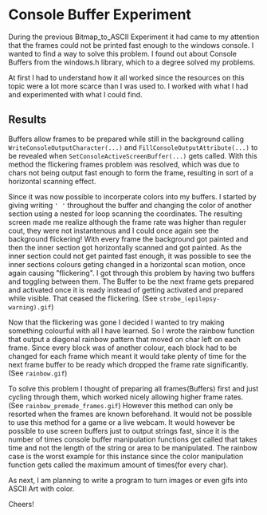 # Console Buffer Experiment

During the previous Bitmap_to_ASCII Experiment it had came to my attention that the frames could not be printed fast enough to the windows console. I wanted to find a way to solve this problem. I found out about Console Buffers from the windows.h library, which to a degree solved my problems.

At first I had to understand how it all worked since the resources on this topic were a lot more scarce than I was used to. I worked with what I had and experimented with what I could find. 

## Results
  
Buffers allow frames to be prepared while still in the background calling ```WriteConsoleOutputCharacter(...)``` and ```FillConsoleOutputAttribute(...)```  to be revealed when ```SetConsoleActiveScreenBuffer(...)``` gets called. With this method the flickering frames problem was resolved, which was due to chars not being output fast enough to form the frame, resulting in sort of a horizontal scanning effect. 

Since it was now possible to incorperate colors into my buffers. I started by giving writing ```' '``` throughout the buffer and changing the color of another section using a nested for loop scanning the coordinates. The resulting screen made me realize although the frame rate was higher than reguler cout, they were not instantenous and I could once again see the background flickering! With every frame the background got painted and then the inner section got horizontally scanned and got painted. As the inner section could not get painted fast enough, it was possible to see the inner sections colours geting changed in a horizontal scan motion, once again causing "flickering". I got through this problem by having two buffers and toggling between them. The Buffer to be the next frame gets prepared and activated once it is ready instead of getting activated and prepared while visible. That ceased the flickering. (See ```strobe_(epilepsy-warning).gif```)

Now that the flickering was gone I decided I wanted to try making something colourful with all I have learned. So I wrote the rainbow function that output a diagonal rainbow pattern that moved on char left on each frame. Since every block was of another colour, each block had to be changed for each frame which meant it would take plenty of time for the next frame buffer to be ready which dropped the frame rate significantly. (See ```rainbow.gif```)

To solve this problem I thought of preparing all frames(Buffers) first and just cycling through them, which worked nicely allowing higher frame rates. (See ```rainbow_premade_frames.gif```) However this method can only be resorted when the frames are known beforehand. It would not be possible to use this method for a game or a live webcam. It would however be possible to use screen buffers just to output strings fast, since it is the number of times console buffer manipulation functions get called that takes time and not the length of the string or area to be manipulated. The rainbow case is the worst example for this instance since the color manipulation function gets called the maximum amount of times(for every char).

As next, I am planning to write a program to turn images or even gifs into ASCII Art with color.

Cheers!